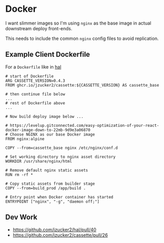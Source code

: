 # Docker

I want slimmer images so I'm using `nginx` as the base image in actual downstream deploy front-ends.

This needs to include the common `nginx` config files to avoid replication.

## Example Client Dockerfile

For a `Dockerfile` like in [hal](https://github.com/jzucker2/hal/pull/40)

```
# start of Dockerfile
ARG CASSETTE_VERSION=0.4.3
FROM ghcr.io/jzucker2/cassette:${CASSETTE_VERSION} AS cassette_base

# then continue file below
...
# rest of Dockerfile above
...

# Now build deploy image below ...

# https://levelup.gitconnected.com/easy-optimization-of-your-react-docker-image-down-to-22mb-9d9e3a06870
# Choose NGINX as our base Docker image
FROM nginx:alpine

COPY --from=cassette_base nginx /etc/nginx/conf.d

# Set working directory to nginx asset directory
WORKDIR /usr/share/nginx/html

# Remove default nginx static assets
RUN rm -rf *

# Copy static assets from builder stage
COPY --from=build_prod /app/build .

# Entry point when Docker container has started
ENTRYPOINT ["nginx", "-g", "daemon off;"]
```

## Dev Work

* https://github.com/jzucker2/hal/pull/40
* https://github.com/jzucker2/cassette/pull/26
